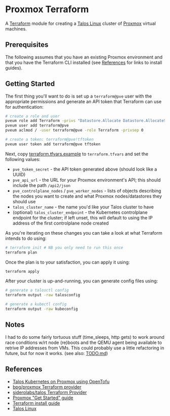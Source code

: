 # Proxmox Terraform

A [Terraform](https://developer.hashicorp.com/terraform) module for creating a
[Talos Linux](https://www.talos.dev/) cluster of [Proxmox](https://www.proxmox.com/)
virtual machines.

## Prerequisites

The following assumes that you have an existing Proxmox environment and that you
have the Terraform CLI installed (see [References](#references) for links to
install guides).

## Getting Started

The first thing you'll want to do is set up a `terraform@pve` user with the
appropriate permissions and generate an API token that Terraform can use for
authentication:

```bash
# create a role and user
pveum role add Terraform -privs "Datastore.Allocate Datastore.AllocateSpace Datastore.AllocateTemplate Datastore.Audit Pool.Allocate Sys.Audit Sys.Console Sys.Modify VM.Allocate VM.Audit VM.Clone VM.Config.CDROM VM.Config.Cloudinit VM.Config.CPU VM.Config.Disk VM.Config.HWType VM.Config.Memory VM.Config.Network VM.Config.Options VM.GuestAgent.Audit VM.Migrate VM.PowerMgmt SDN.Use"
pveum user add terraform@pve
pveum aclmod / -user terraform@pve -role Terraform -privsep 0

# create a token: terraform@pve!tftoken
pveum user token add terraform@pve tftoken
```

Next, copy [terraform.tfvars.example](./terraform.tfvars.example) to
`terraform.tfvars` and set the following values:

* `pve_token_secret` - the API token generated above (should look like a UUID)
* `pve_api_url` - the URL for your Proxmox environment's API; this should include
the path `/api2/json`
* `pve_controlplane_nodes` / `pve_worker_nodes` - lists of objects describing
the nodes you want to create and what Proxmox nodes/datastores they should use
* `talos_cluster_name` - the name you'd like your Talos cluster to have
* (optional) `talos_cluster_endpoint` - the Kubernetes controlplane endpoint for
the cluster; if left unset, this will default to using the IP address of the
first controlplane node created

As you're iterating on these changes you can take a look at what Terraform
intends to do using:

```bash
# terraform init # NB you only need to run this once
terraform plan
```

Once the plan is to your satisfaction, you can apply it using:

```bash
terraform apply
```

After your cluster is up-and-running, you can generate config files using:

```bash
# generate a talosctl config
terraform output -raw talosconfig

# generate a kubectl config
terraform output -raw kubeconfig
```

## Notes

I had to do some fairly tortuous stuff (time_sleeps, http gets) to work around
race conditions w/rt node (re)boots and the QEMU agent being available to
retrive IP addresses from VMs. This could probably use a little refactoring in
future, but for now it works. (see also: [TODO.md](./TODO.md))

## References

* [Talos Kubernetes on Proxmox using OpenTofu](https://blog.stonegarden.dev/articles/2024/08/talos-proxmox-tofu/)
* [bpg/proxmox Terraform provider](https://registry.terraform.io/providers/bpg/proxmox/latest)
* [siderolabs/talos Terraform Provider](https://registry.terraform.io/providers/siderolabs/talos/latest)
* [Proxmox "Get Started" guide](https://www.proxmox.com/en/products/proxmox-virtual-environment/get-started)
* [Terraform install guide](https://developer.hashicorp.com/terraform/tutorials/aws-get-started/install-cli)
* [Talos Linux](https://www.talos.dev/)
